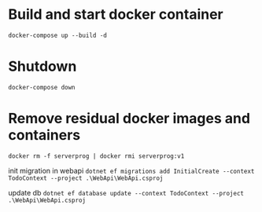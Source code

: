 # Build and start docker container
`docker-compose up --build -d`
# Shutdown
`docker-compose down`
# Remove residual docker images and containers
`docker rm -f serverprog | docker rmi serverprog:v1`


init migration in webapi
`dotnet ef migrations add InitialCreate --context TodoContext --project .\WebApi\WebApi.csproj`

update db
`dotnet ef database update --context TodoContext --project .\WebApi\WebApi.csproj`